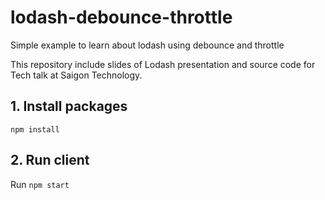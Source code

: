 # lodash-debounce-throttle
Simple example to learn about lodash using debounce and throttle

This repository include slides of Lodash presentation and source code for Tech talk at Saigon Technology.
## 1. Install packages
`npm install`
## 2. Run client
Run `npm start`
